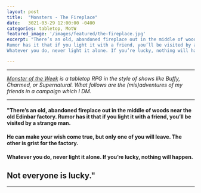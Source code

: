 ```yaml
---
layout: post
title:  "Monsters - The Fireplace"
date:   3021-03-29 12:00:00 -0400
categories: tabletop, MotW
featured_image: '/images/featured/the-fireplace.jpg'
excerpt: "There’s an old, abandoned fireplace out in the middle of woods near the old Edinbar factory.
Rumor has it that if you light it with a friend, you’ll be visited by a strange man. He can make your wish come true, but only one of you will leave. The other is grist for the factory.<br><br>
Whatever you do, never light it alone. If you’re lucky, nothing will happen. Not everyone is lucky."

---
```


---

*[Monster of the Week](https://www.evilhat.com/home/monster-of-the-week/) is a tabletop RPG in the style of shows like Buffy, Charmed, or Supernatural. What follows are the (mis)adventures of my friends in a campaign which I DM.*

---

#### "There’s an old, abandoned fireplace out in the middle of woods near the old Edinbar factory. Rumor has it that if you light it with a friend, you’ll be visited by a strange man.

#### He can make your wish come true, but only one of you will leave. The other is grist for the factory.

#### Whatever you do, never light it alone. If you’re lucky, nothing will happen.

## Not everyone is lucky."

---
